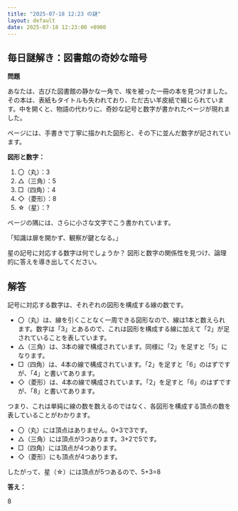 ```yaml
---
title: "2025-07-18 12:23 の謎"
layout: default
date: 2025-07-18 12:23:00 +0900
---
```

## 毎日謎解き：図書館の奇妙な暗号

**問題**

あなたは、古びた図書館の静かな一角で、埃を被った一冊の本を見つけました。その本は、表紙もタイトルも失われており、ただ古い羊皮紙で綴じられています。中を開くと、物語の代わりに、奇妙な記号と数字が書かれたページが現れました。

ページには、手書きで丁寧に描かれた図形と、その下に並んだ数字が記されています。

**図形と数字：**

1.  〇（丸）：3
2.  △（三角）：5
3.  □（四角）：4
4.  ◇（菱形）：8
5.  ☆（星）：?

ページの隅には、さらに小さな文字でこう書かれています。

「知識は扉を開かず、観察が鍵となる。」

星の記号に対応する数字は何でしょうか？ 図形と数字の関係性を見つけ、論理的に答えを導き出してください。

## 解答

記号に対応する数字は、それぞれの図形を構成する線の数です。

*   〇（丸）は、線を引くことなく一周できる図形なので、線は1本と数えられます。数字は「3」とあるので、これは図形を構成する線に加えて「2」が足されていることを表しています。
*   △（三角）は、3本の線で構成されています。同様に「2」を足すと「5」になります。
*   □（四角）は、4本の線で構成されています。「2」を足すと「6」のはずですが、「4」と書いてあります。
*   ◇（菱形）は、4本の線で構成されています。「2」を足すと「6」のはずですが、「8」と書いてあります。

つまり、これは単純に線の数を数えるのではなく、各図形を構成する頂点の数を表していることがわかります。

*   〇（丸）には頂点はありません。0+3で3です。
*   △（三角）には頂点が3つあります。3+2で5です。
*   □（四角）には頂点が4つあります。
*   ◇（菱形）にも頂点が4つあります。

したがって、星（☆）には頂点が5つあるので、5+3=8

**答え：**

8
